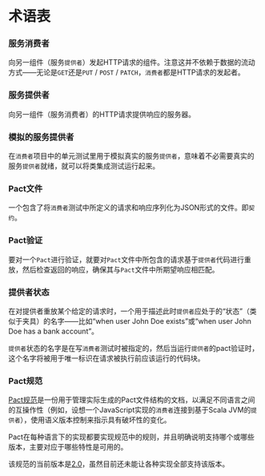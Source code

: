 # 术语表

### 服务消费者
向另一组件（服务`提供者`）发起HTTP请求的组件。注意这并不依赖于数据的流动方式——无论是`GET`还是`PUT` / `POST` / `PATCH`，`消费者`都是HTTP请求的发起者。

### 服务提供者
向另一组件（服务消费者）的HTTP请求提供响应的服务器。

### 模拟的服务提供者
在`消费者`项目中的单元测试里用于模拟真实的服务`提供者`，意味着不必需要真实的服务`提供者`就绪，就可以将类集成测试运行起来。

### Pact文件
一个包含了将`消费者`测试中所定义的请求和响应序列化为JSON形式的文件。即`契约`。

### Pact验证
要对一个`Pact`进行验证，就要对`Pact`文件中所包含的请求基于`提供者`代码进行重放，然后检查返回的响应，确保其与`Pact`文件中所期望响应相匹配。

### 提供者状态
在对提供者重放某个给定的请求时，一个用于描述此时`提供者`应处于的“状态”（类似于夹具）的名字——比如“when user John Doe exists”或“when user John Doe has a bank account”。

`提供者`状态的名字是在写`消费者`测试时被指定的，然后当运行`提供者`的pact验证时，这个名字将被用于唯一标识在请求被执行前应该运行的代码块。

### Pact规范

[Pact规范](https://github.com/pact-foundation/pact-specification)是一份用于管理实际生成的Pact文件结构的文档，以满足不同语言之间的互操作性（例如，设想一个JavaScript实现的`消费者`连接到基于Scala JVM的`提供者`），使用语义版本控制来指示具有破坏性的变化。

Pact在每种语言下的实现都要实现规范中的规则，并且明确说明支持哪个或哪些版本，主要对应于哪些特性是可用的。

该规范的当前版本是[2.0](https://github.com/pact-foundation/pact-specification/tree/version-2)，虽然目前还未能让各种实现全部支持该版本。
